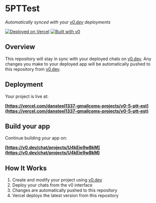 # 5PTTest

*Automatically synced with your [v0.dev](https://v0.dev) deployments*

[![Deployed on Vercel](https://img.shields.io/badge/Deployed%20on-Vercel-black?style=for-the-badge&logo=vercel)](https://vercel.com/dansteel1337-gmailcoms-projects/v0-5-ptt-est)
[![Built with v0](https://img.shields.io/badge/Built%20with-v0.dev-black?style=for-the-badge)](https://v0.dev/chat/projects/U4kEie9wBkM)

## Overview

This repository will stay in sync with your deployed chats on [v0.dev](https://v0.dev).
Any changes you make to your deployed app will be automatically pushed to this repository from [v0.dev](https://v0.dev).

## Deployment

Your project is live at:

**[https://vercel.com/dansteel1337-gmailcoms-projects/v0-5-ptt-est](https://vercel.com/dansteel1337-gmailcoms-projects/v0-5-ptt-est)**

## Build your app

Continue building your app on:

**[https://v0.dev/chat/projects/U4kEie9wBkM](https://v0.dev/chat/projects/U4kEie9wBkM)**

## How It Works

1. Create and modify your project using [v0.dev](https://v0.dev)
2. Deploy your chats from the v0 interface
3. Changes are automatically pushed to this repository
4. Vercel deploys the latest version from this repository